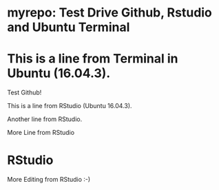 # myrepo: Test Drive Github, Rstudio and Ubuntu Terminal

This is a line from Terminal in Ubuntu (16.04.3).
=======
Test Github!

This is a line from RStudio (Ubuntu 16.04.3).

Another line from RStudio.

More Line from RStudio


RStudio
=======

More Editing from RStudio :-)